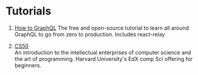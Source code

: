 # Tutorials

1. [How to GraphQL](https://www.howtographql.com/)
   The free and open-source tutorial to learn all around GraphQL to go from zero to production.
   Includes react-relay
   
2. [CS50](https://www.edx.org/course/cs50s-introduction-computer-science-harvardx-cs50x?inf_contact_key=48db6b8c9c1c95f472c86366d8c52425)   
An introduction to the intellectual enterprises of computer science and the art of programming. Harvard University's EdX comp Sci offering for beginners. 
